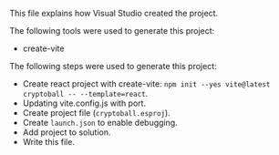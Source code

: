 This file explains how Visual Studio created the project.

The following tools were used to generate this project:
- create-vite

The following steps were used to generate this project:
- Create react project with create-vite: `npm init --yes vite@latest cryptoball -- --template=react`.
- Updating vite.config.js with port.
- Create project file (`cryptoball.esproj`).
- Create `launch.json` to enable debugging.
- Add project to solution.
- Write this file.
